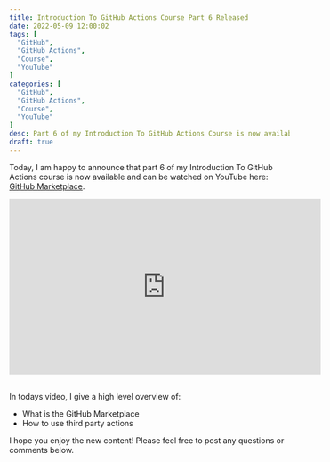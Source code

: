 ```yaml
---
title: Introduction To GitHub Actions Course Part 6 Released
date: 2022-05-09 12:00:02
tags: [
  "GitHub",
  "GitHub Actions",
  "Course",
  "YouTube"
]
categories: [
  "GitHub",
  "GitHub Actions",
  "Course",
  "YouTube"
]
desc: Part 6 of my Introduction To GitHub Actions Course is now available!
draft: true
---
```


Today, I am happy to announce that part 6 of my Introduction To GitHub Actions course is now available and can be watched on YouTube here: <a href="https://youtu.be/_Jenrwr86kI" target="_blank">GitHub Marketplace</a>.

<div style="text-align: center;"><iframe width="560" height="315" src="https://www.youtube.com/embed/_Jenrwr86kI" title="YouTube video player" frameborder="0" allow="accelerometer; autoplay; clipboard-write; encrypted-media; gyroscope; picture-in-picture" allowfullscreen></iframe></div><br />

In todays video, I give a high level overview of:

* What is the GitHub Marketplace
* How to use third party actions

I hope you enjoy the new content! Please feel free to post any questions or comments below.
